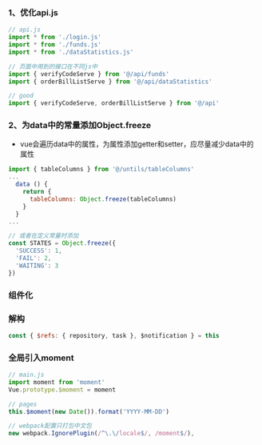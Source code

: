 ### 1、优化api.js
```js
// api.js
import * from './login.js'
import * from './funds.js'
import * from './dataStatistics.js'
```

```js
// 页面中用到的接口在不同js中
import { verifyCodeServe } from '@/api/funds'
import { orderBillListServe } from '@/api/dataStatistics'

// good
import { verifyCodeServe, orderBillListServe } from '@/api'

```

### 2、为data中的常量添加Object.freeze
* vue会遍历data中的属性，为属性添加getter和setter，应尽量减少data中的属性
```js
import { tableColumns } from '@/untils/tableColumns'
...
  data () {
    return {
      tableColumns: Object.freeze(tableColumns)
    }
  }
...

// 或者在定义常量时添加
const STATES = Object.freeze({
  'SUCCESS': 1,
  'FAIL': 2,
  'WAITING': 3
})
```

### 组件化



### 解构
```js
const { $refs: { repository, task }, $notification } = this
```

### 全局引入moment
```js
// main.js
import moment from 'moment'
Vue.prototype.$moment = moment

// pages
this.$moment(new Date()).format('YYYY-MM-DD')

// webpack配置只打包中文包
new webpack.IgnorePlugin(/^\.\/locale$/, /moment$/),
```
